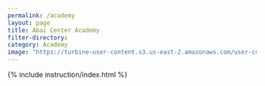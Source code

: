 ```yaml
---
permalink: /academy
layout: page
title: Abai Center Academy
filter-directory:
category: Academy
image: "https://turbine-user-content.s3.us-east-2.amazonaws.com/user-content/DCqDvAYJvrhUDSrCnctYb/4ef96d57-6cd3-4f61-bb1a-b64a41d4a83a.png"
---
```



{% include instruction/index.html %}